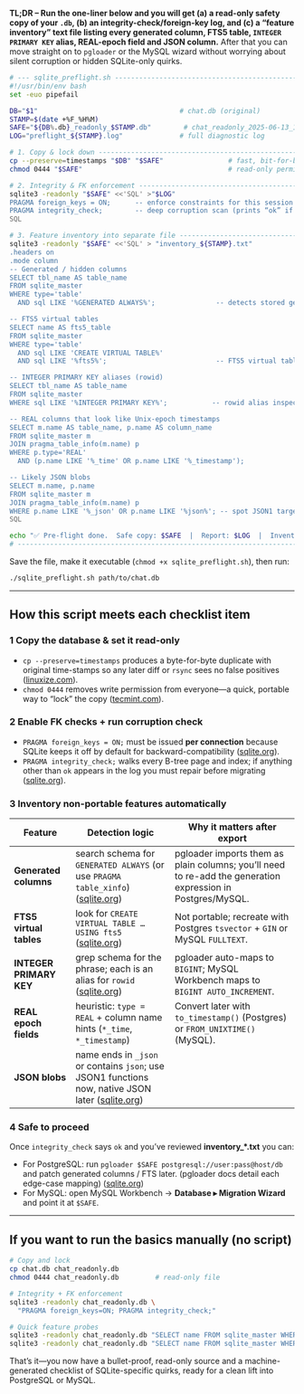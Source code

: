 **TL;DR – Run the one-liner below and you will get (a) a read-only safety copy of your `.db`, (b) an integrity-check/foreign-key log, and (c) a “feature inventory” text file listing every generated column, FTS5 table, `INTEGER PRIMARY KEY` alias, REAL-epoch field and JSON column.** After that you can move straight on to `pgloader` or the MySQL wizard without worrying about silent corruption or hidden SQLite-only quirks.

```bash
# --- sqlite_preflight.sh -------------------------------------------------
#!/usr/bin/env bash
set -euo pipefail

DB="$1"                                   # chat.db (original)
STAMP=$(date +%F_%H%M)
SAFE="${DB%.db}_readonly_$STAMP.db"        # chat_readonly_2025-06-13_1810.db
LOG="preflight_${STAMP}.log"              # full diagnostic log

# 1. Copy & lock down ----------------------------------------------------------------
cp --preserve=timestamps "$DB" "$SAFE"                # fast, bit-for-bit copy :contentReference[oaicite:0]{index=0}
chmod 0444 "$SAFE"                                    # read-only permissions for everyone :contentReference[oaicite:1]{index=1}

# 2. Integrity & FK enforcement -------------------------------------------------------
sqlite3 -readonly "$SAFE" <<'SQL' >"$LOG"
PRAGMA foreign_keys = ON;      -- enforce constraints for this session :contentReference[oaicite:2]{index=2}
PRAGMA integrity_check;        -- deep corruption scan (prints “ok” if clean) :contentReference[oaicite:3]{index=3}
SQL

# 3. Feature inventory into separate file -------------------------------------------
sqlite3 -readonly "$SAFE" <<'SQL' > "inventory_${STAMP}.txt"
.headers on
.mode column
-- Generated / hidden columns
SELECT tbl_name AS table_name
FROM sqlite_master
WHERE type='table'
  AND sql LIKE '%GENERATED ALWAYS%';               -- detects stored generated cols :contentReference[oaicite:4]{index=4}

-- FTS5 virtual tables
SELECT name AS fts5_table
FROM sqlite_master
WHERE type='table'
  AND sql LIKE 'CREATE VIRTUAL TABLE%'
  AND sql LIKE '%fts5%';                           -- FTS5 virtual tables :contentReference[oaicite:5]{index=5}

-- INTEGER PRIMARY KEY aliases (rowid)
SELECT tbl_name AS table_name
FROM sqlite_master
WHERE sql LIKE '%INTEGER PRIMARY KEY%';           -- rowid alias inspection :contentReference[oaicite:6]{index=6}

-- REAL columns that look like Unix-epoch timestamps
SELECT m.name AS table_name, p.name AS column_name
FROM sqlite_master m
JOIN pragma_table_info(m.name) p
WHERE p.type='REAL'
  AND (p.name LIKE '%_time' OR p.name LIKE '%_timestamp');

-- Likely JSON blobs
SELECT m.name, p.name
FROM sqlite_master m
JOIN pragma_table_info(m.name) p
WHERE p.name LIKE '%_json' OR p.name LIKE '%json%'; -- spot JSON1 targets :contentReference[oaicite:7]{index=7}
SQL

echo "✅ Pre-flight done.  Safe copy: $SAFE  |  Report: $LOG  |  Inventory: inventory_${STAMP}.txt"
# ------------------------------------------------------------------------ 
```

Save the file, make it executable (`chmod +x sqlite_preflight.sh`), then run:

```bash
./sqlite_preflight.sh path/to/chat.db
```

---

## How this script meets each checklist item

### 1  Copy the database & set it read-only

* `cp --preserve=timestamps` produces a byte-for-byte duplicate with original time-stamps so any later diff or `rsync` sees no false positives ([linuxize.com][1]).
* `chmod 0444` removes write permission from everyone—a quick, portable way to “lock” the copy ([tecmint.com][2]).

### 2  Enable FK checks + run corruption check

* `PRAGMA foreign_keys = ON;` must be issued **per connection** because SQLite keeps it off by default for backward-compatibility ([sqlite.org][3]).
* `PRAGMA integrity_check;` walks every B-tree page and index; if anything other than `ok` appears in the log you must repair before migrating ([sqlite.org][4]).

### 3  Inventory non-portable features automatically

| Feature                 | Detection logic                                                                                       | Why it matters after export                                                                                |
| ----------------------- | ----------------------------------------------------------------------------------------------------- | ---------------------------------------------------------------------------------------------------------- |
| **Generated columns**   | search schema for `GENERATED ALWAYS` (or use `PRAGMA table_xinfo`) ([sqlite.org][5])                  | pgloader imports them as plain columns; you’ll need to re-add the generation expression in Postgres/MySQL. |
| **FTS5 virtual tables** | look for `CREATE VIRTUAL TABLE … USING fts5` ([sqlite.org][6])                                        | Not portable; recreate with Postgres `tsvector` + `GIN` or MySQL `FULLTEXT`.                               |
| **INTEGER PRIMARY KEY** | grep schema for the phrase; each is an alias for `rowid` ([sqlite.org][7])                            | pgloader auto-maps to `BIGINT`; MySQL Workbench maps to `BIGINT AUTO_INCREMENT`.                           |
| **REAL epoch fields**   | heuristic: `type = REAL` + column name hints (`*_time`, `*_timestamp`)                                | Convert later with `to_timestamp()` (Postgres) or `FROM_UNIXTIME()` (MySQL).                               |
| **JSON blobs**          | name ends in `_json` or contains `json`; use JSON1 functions now, native JSON later ([sqlite.org][8]) |                                                                                                            |

### 4  Safe to proceed

Once `integrity_check` says `ok` and you’ve reviewed **inventory\_\*.txt** you can:

* For PostgreSQL: run `pgloader $SAFE postgresql://user:pass@host/db` and patch generated columns / FTS later. (pgloader docs detail each edge-case mapping) ([sqlite.org][5])
* For MySQL: open MySQL Workbench → **Database ▸ Migration Wizard** and point it at `$SAFE`.

---

## If you want to run the basics manually (no script)

```bash
# Copy and lock
cp chat.db chat_readonly.db
chmod 0444 chat_readonly.db         # read-only file

# Integrity + FK enforcement
sqlite3 -readonly chat_readonly.db \
  "PRAGMA foreign_keys=ON; PRAGMA integrity_check;"

# Quick feature probes
sqlite3 -readonly chat_readonly.db "SELECT name FROM sqlite_master WHERE sql LIKE '%GENERATED ALWAYS%';"
sqlite3 -readonly chat_readonly.db "SELECT name FROM sqlite_master WHERE type='table' AND sql LIKE '%fts5%';"
```

That’s it—you now have a bullet-proof, read-only source and a machine-generated checklist of SQLite-specific quirks, ready for a clean lift into PostgreSQL or MySQL.

[1]: https://linuxize.com/post/cp-command-in-linux/?utm_source=chatgpt.com "Cp Command in Linux (Copy Files)"
[2]: https://www.tecmint.com/cp-command-examples/?utm_source=chatgpt.com "How to Use cp Command Effectively in Linux [14 Examples] - Tecmint"
[3]: https://www.sqlite.org/foreignkeys.html?utm_source=chatgpt.com "SQLite Foreign Key Support"
[4]: https://sqlite.org/search?i=6&q=PRAGMA+&utm_source=chatgpt.com "Search SQLite Documentation"
[5]: https://www.sqlite.org/pragma.html?utm_source=chatgpt.com "Pragma statements supported by SQLite"
[6]: https://www.sqlite.org/fts5.html?utm_source=chatgpt.com "SQLite FTS5 Extension"
[7]: https://www.sqlite.org/rowidtable.html?utm_source=chatgpt.com "Rowid Tables - SQLite"
[8]: https://www.sqlite.org/json1.html?utm_source=chatgpt.com "JSON Functions And Operators - SQLite"

